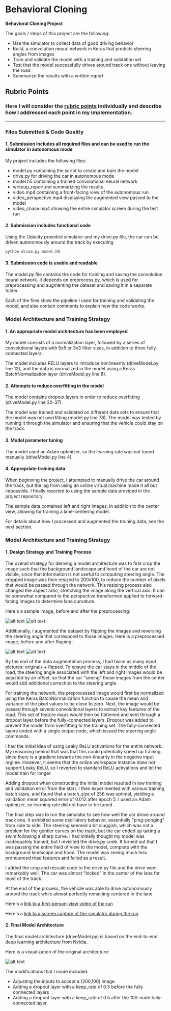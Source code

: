 # **Behavioral Cloning**

**Behavioral Cloning Project**

The goals / steps of this project are the following:
* Use the simulator to collect data of good driving behavior
* Build, a convolution neural network in Keras that predicts steering angles from images
* Train and validate the model with a training and validation set
* Test that the model successfully drives around track one without leaving the road
* Summarize the results with a written report


[//]: # (Image References)

[image1]: ./writeup_resources/test.jpg "Raw front view"
[image2]: ./writeup_resources/cropped_scaled.jpg "Cropped and scaled"
[image3]: ./writeup_resources/flipped.jpg "Flipped"
[image4]: ./writeup_resources/nvidia.png "Architecture"

## Rubric Points
### Here I will consider the [rubric points](https://review.udacity.com/#!/rubrics/432/view) individually and describe how I addressed each point in my implementation.  

---
### Files Submitted & Code Quality

#### 1. Submission includes all required files and can be used to run the simulator in autonomous mode

My project includes the following files:
* model.py containing the script to create and train the model
* drive.py for driving the car in autonomous mode
* model.h5 containing a trained convolutional neural network
* writeup_report.md summarizing the results
* video.mp4 containing a front-facing view of the autonomous run
* video_perspective.mp4 displaying the augmented view passed to the model
* video_chase.mp4 showing the entire simulator screen during the test run

#### 2. Submission includes functional code
Using the Udacity provided simulator and my drive.py file, the car can be driven autonomously around the track by executing
```sh
python drive.py model.h5
```

#### 3. Submission code is usable and readable

The model.py file contains the code for training and saving the convolution neural network. It depends on preprocess.py, which is used for preprocessing and augmenting the dataset and saving it in a separate folder.  

Each of the files show the pipeline I used for training and validating the model, and also contain comments to explain how the code works.

### Model Architecture and Training Strategy

#### 1. An appropriate model architecture has been employed

My model consists of a normalization layer, followed by a series of convolutional layers with 5x5 or 3x3 filter sizes, in addition to three fully-connected layers.  

The model includes RELU layers to introduce nonlinearity (driveModel.py line 12), and the data is normalized in the model using a Keras BatchNormalization layer (driveModel.py line 8).

#### 2. Attempts to reduce overfitting in the model

The model contains dropout layers in order to reduce overfitting (driveModel.py line 30-37).  

The model was trained and validated on different data sets to ensure that the model was not overfitting (model.py line 78). The model was tested by running it through the simulator and ensuring that the vehicle could stay on the track.

#### 3. Model parameter tuning

The model used an Adam optimizer, so the learning rate was not tuned manually (driveModel.py line 4).

#### 4. Appropriate training data

When beginning the project, I attempted to manually drive the car around the track, but the lag from using an online virtual machine made it all but impossible. I finally resorted to using the sample data provided in the project repository.  

The sample data contained left and right images, in addition to the center view, allowing for training a lane-centering model.  

For details about how I processed and augmented the training data, see the next section.  

### Model Architecture and Training Strategy

#### 1. Design Strategy and Training Process

The overall strategy for deriving a model architecture was to first crop the image such that the background landscape and hood of the car are not visible, since that information is not useful to computing steering angle. The cropped image was then resized to 200x100, to reduce the number of pixels that would be passed through the network. This resizing process also changed the aspect ratio, stretching the image along the vertical axis. It can be somewhat compared to the perspective transformed applied to forward-facing images to determine lane curvature.

Here's a sample image, before and after the preprocessing:

![alt text][image1]
![alt text][image2]

Additionally, I augmented the dataset by flipping the images and reversing the steering angle that correspond to those images. Here is a preprocessed image, before and after flipping:

![alt text][image2]
![alt text][image3]

By the end of the data augmentation process, I had twice as many input pictures: originals + flipped. To ensure the car stays in the middle of the road, the steering angle associated with the left and right images would be adjusted by an offset, so that the car "seeing" those images from the center would add additional correction to the steering angle.

For training the network, the preprocessed image would first be normalized using the Keras BatchNormalization function to cause the mean and variance of the pixel values to be close to zero. Next, the image would be passed through several convolutional layers to extract key features of the road. This set of feature maps would then be flattened and sent through a dropout layer before the fully-connected layers. Dropout was added to prevent the model from overfitting to the training set. The fully-connected layers ended with a single output node, which issued the steering angle commands.

I had the initial idea of using Leaky ReLU activations for the entire network. My reasoning behind that was that this could potentially speed up training, since there is a gradient towards the non-linearity in the negative input regime. However, it seems that the online workspace instance does not support Leaky ReLU, so I reverted to standard ReLU activations and let the model train for longer.

Adding dropout when constructing the initial model resulted in low training and validation error from the start. I then experimented with various training batch sizes, and found that a batch_size of 256 was optimal, yielding a validation mean squared error of 0.012 after epoch 5. I used an Adam optimizer, so learning rate did not have to be tuned.

The final step was to run the simulator to see how well the car drove around track one. It exhibited some oscillatory behavior, essentially "ping-ponging" from side to side. The steering seemed a bit sluggish, which was not a problem for the gentler curves on the track, but the car ended up taking a swim following a sharp curve. I had initially thought my model was inadequately trained, but I revisited the drive.py code. It turned out that I was passing the entire field of view to the model, complete with the background landscape and hood. The model was seeing much less pronounced road features and failed as a result.

I added the crop and rescale code to the drive.py file and the drive went remarkably well. The car was almost "locked" in the center of the lane for most of the track.

At the end of the process, the vehicle was able to drive autonomously around the track while almost perfectly remaining centered in the lane.

Here's a [link to a first-person-view video of the run](./video.mp4)  

Here's a [link to a screen capture of the simulator during the run](./video_chase.mp4)  

#### 2. Final Model Architecture

The final model architecture (driveModel.py) is based on the end-to-end deep learning architecture from Nvidia.

Here is a visualization of the original architecture:

![alt text][image4]  

The modifications that I made included:
* Adjusting the inputs to accept a (200,100) image.
* Adding a dropout layer with a keep_rate of 0.5 before the fully connected layers
* Adding a dropout layer with a keep_rate of 0.5 after the 100-node fully-connected layer.
